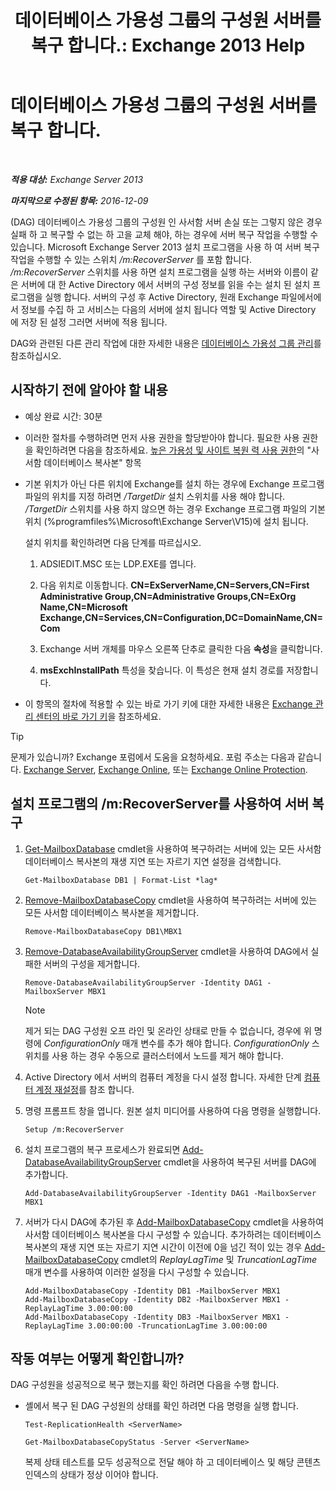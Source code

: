 ﻿---
title: '데이터베이스 가용성 그룹의 구성원 서버를 복구 합니다.: Exchange 2013 Help'
TOCTitle: 데이터베이스 가용성 그룹의 구성원 서버를 복구 합니다.
ms:assetid: eccd8f61-9706-4bb7-a62a-ec7c166f8019
ms:mtpsurl: https://technet.microsoft.com/ko-kr/library/Dd638206(v=EXCHG.150)
ms:contentKeyID: 50484440
ms.date: 05/22/2018
mtps_version: v=EXCHG.150
ms.translationtype: MT
---

# 데이터베이스 가용성 그룹의 구성원 서버를 복구 합니다.

 

_**적용 대상:** Exchange Server 2013_

_**마지막으로 수정된 항목:** 2016-12-09_

(DAG) 데이터베이스 가용성 그룹의 구성원 인 사서함 서버 손실 또는 그렇지 않은 경우 실패 하 고 복구할 수 없는 하 고을 교체 해야, 하는 경우에 서버 복구 작업을 수행할 수 있습니다. Microsoft Exchange Server 2013 설치 프로그램을 사용 하 여 서버 복구 작업을 수행할 수 있는 스위치 */m:RecoverServer* 를 포함 합니다. */m:RecoverServer* 스위치를 사용 하면 설치 프로그램을 실행 하는 서버와 이름이 같은 서버에 대 한 Active Directory 에서 서버의 구성 정보를 읽을 수는 설치 된 설치 프로그램을 실행 합니다. 서버의 구성 후 Active Directory, 원래 Exchange 파일에서에서 정보를 수집 하 고 서비스는 다음의 서버에 설치 됩니다 역할 및 Active Directory 에 저장 된 설정 그러면 서버에 적용 됩니다.

DAG와 관련된 다른 관리 작업에 대한 자세한 내용은 [데이터베이스 가용성 그룹 관리](managing-database-availability-groups-exchange-2013-help.md)를 참조하십시오.

## 시작하기 전에 알아야 할 내용

  - 예상 완료 시간: 30분

  - 이러한 절차를 수행하려면 먼저 사용 권한을 할당받아야 합니다. 필요한 사용 권한을 확인하려면 다음을 참조하세요. [높은 가용성 및 사이트 복원 력 사용 권한](high-availability-and-site-resilience-permissions-exchange-2013-help.md)의 "사서함 데이터베이스 복사본" 항목

  - 기본 위치가 아닌 다른 위치에 Exchange를 설치 하는 경우에 Exchange 프로그램 파일의 위치를 지정 하려면 */TargetDir* 설치 스위치를 사용 해야 합니다. */TargetDir* 스위치를 사용 하지 않으면 하는 경우 Exchange 프로그램 파일의 기본 위치 (%programfiles%\\Microsoft\\Exchange Server\\V15)에 설치 됩니다.
    
    설치 위치를 확인하려면 다음 단계를 따르십시오.
    
    1.  ADSIEDIT.MSC 또는 LDP.EXE를 엽니다.
    
    2.  다음 위치로 이동합니다. **CN=ExServerName,CN=Servers,CN=First Administrative Group,CN=Administrative Groups,CN=ExOrg Name,CN=Microsoft Exchange,CN=Services,CN=Configuration,DC=DomainName,CN=Com**
    
    3.  Exchange 서버 개체를 마우스 오른쪽 단추로 클릭한 다음 **속성**을 클릭합니다.
    
    4.  **msExchInstallPath** 특성을 찾습니다. 이 특성은 현재 설치 경로를 저장합니다.

  - 이 항목의 절차에 적용할 수 있는 바로 가기 키에 대한 자세한 내용은 [Exchange 관리 센터의 바로 가기 키](keyboard-shortcuts-in-the-exchange-admin-center-exchange-online-protection-help.md)을 참조하세요.


> [!TIP]
> 문제가 있습니까? Exchange 포럼에서 도움을 요청하세요. 포럼 주소는 다음과 같습니다. <A href="https://go.microsoft.com/fwlink/p/?linkid=60612">Exchange Server</A>, <A href="https://go.microsoft.com/fwlink/p/?linkid=267542">Exchange Online</A>, 또는 <A href="https://go.microsoft.com/fwlink/p/?linkid=285351">Exchange Online Protection</A>.



## 설치 프로그램의 /m:RecoverServer를 사용하여 서버 복구

1.  [Get-MailboxDatabase](https://technet.microsoft.com/ko-kr/library/bb124924\(v=exchg.150\)) cmdlet을 사용하여 복구하려는 서버에 있는 모든 사서함 데이터베이스 복사본의 재생 지연 또는 자르기 지연 설정을 검색합니다.
    
        Get-MailboxDatabase DB1 | Format-List *lag*

2.  [Remove-MailboxDatabaseCopy](https://technet.microsoft.com/ko-kr/library/dd335119\(v=exchg.150\)) cmdlet을 사용하여 복구하려는 서버에 있는 모든 사서함 데이터베이스 복사본을 제거합니다.
    
        Remove-MailboxDatabaseCopy DB1\MBX1

3.  [Remove-DatabaseAvailabilityGroupServer](https://technet.microsoft.com/ko-kr/library/dd297956\(v=exchg.150\)) cmdlet을 사용하여 DAG에서 실패한 서버의 구성을 제거합니다.
    
        Remove-DatabaseAvailabilityGroupServer -Identity DAG1 -MailboxServer MBX1
    

    > [!NOTE]
    > 제거 되는 DAG 구성원 오프 라인 및 온라인 상태로 만들 수 없습니다, 경우에 위 명령에 <EM>ConfigurationOnly</EM> 매개 변수를 추가 해야 합니다. <EM>ConfigurationOnly</EM> 스위치를 사용 하는 경우 수동으로 클러스터에서 노드를 제거 해야 합니다.



4.  Active Directory 에서 서버의 컴퓨터 계정을 다시 설정 합니다. 자세한 단계 [컴퓨터 계정 재설정](http://go.microsoft.com/fwlink/p/?linkid=167188)를 참조 합니다.

5.  명령 프롬프트 창을 엽니다. 원본 설치 미디어를 사용하여 다음 명령을 실행합니다.
    
        Setup /m:RecoverServer

6.  설치 프로그램의 복구 프로세스가 완료되면 [Add-DatabaseAvailabilityGroupServer](https://technet.microsoft.com/ko-kr/library/dd298049\(v=exchg.150\)) cmdlet을 사용하여 복구된 서버를 DAG에 추가합니다.
    
        Add-DatabaseAvailabilityGroupServer -Identity DAG1 -MailboxServer MBX1

7.  서버가 다시 DAG에 추가된 후 [Add-MailboxDatabaseCopy](https://technet.microsoft.com/ko-kr/library/dd298105\(v=exchg.150\)) cmdlet을 사용하여 사서함 데이터베이스 복사본을 다시 구성할 수 있습니다. 추가하려는 데이터베이스 복사본의 재생 지연 또는 자르기 지연 시간이 이전에 0을 넘긴 적이 있는 경우 [Add-MailboxDatabaseCopy](https://technet.microsoft.com/ko-kr/library/dd298105\(v=exchg.150\)) cmdlet의 *ReplayLagTime* 및 *TruncationLagTime* 매개 변수를 사용하여 이러한 설정을 다시 구성할 수 있습니다.
    
        Add-MailboxDatabaseCopy -Identity DB1 -MailboxServer MBX1
        Add-MailboxDatabaseCopy -Identity DB2 -MailboxServer MBX1 -ReplayLagTime 3.00:00:00
        Add-MailboxDatabaseCopy -Identity DB3 -MailboxServer MBX1 -ReplayLagTime 3.00:00:00 -TruncationLagTime 3.00:00:00

## 작동 여부는 어떻게 확인합니까?

DAG 구성원을 성공적으로 복구 했는지를 확인 하려면 다음을 수행 합니다.

  - 셸에서 복구 된 DAG 구성원의 상태를 확인 하려면 다음 명령을 실행 합니다.
    
    ```
    Test-ReplicationHealth <ServerName>
    ```
    
    ```
    Get-MailboxDatabaseCopyStatus -Server <ServerName>
    ```
    
    복제 상태 테스트를 모두 성공적으로 전달 해야 하 고 데이터베이스 및 해당 콘텐츠 인덱스의 상태가 정상 이어야 합니다.

